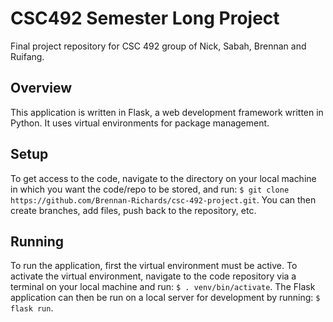 # CSC492 Semester Long Project
Final project repository for CSC 492 group of Nick, Sabah, Brennan and Ruifang.

## Overview
This application is written in Flask, a web development framework written in Python. It uses virtual environments for package management.

## Setup 
To get access to the code, navigate to the directory on your local machine in which you want the code/repo to be stored, and run: ```$ git clone https://github.com/Brennan-Richards/csc-492-project.git```. You can then create branches, add files, push back to the repository, etc.

## Running
To run the application, first the virtual environment must be active. To activate the virtual environment, navigate to the code repository via a terminal on your local machine and run: ```$ . venv/bin/activate```. The Flask application can then be run on a local server for development by running: ```$ flask run```.

